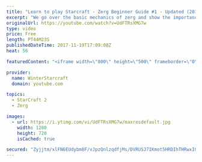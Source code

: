 ```yaml
---
title: "Learn to play Starcraft - Zerg Beginner Guide #1 - Updated (2017)"
excerpt: "We go over the basic mechanics of zerg and show the importance of understanding at least some of what your opponent is doing.  This guide is meant for players with an understanding of the objectives of starcraft but without any strong direction or gameplan, especially for each specific race! -- Watch"
originalUrl: https://youtube.com/watch?v=UdFTRsXMG7w
type: video
price: Free
length: PT44M23S
publishedDateTime: 2017-11-19T17:09:08Z
heat: 56

featuredContent: "<iframe width=\"800\" height=\"500\" frameborder=\"0\" src=\"https://www.youtube.com/embed/UdFTRsXMG7w\" allow=\"accelerometer; autoplay; encrypted-media; gyroscope; picture-in-picture\" allowfullscreen></iframe>"

provider:
  name: WinterStarcraft
  domain: youtube.com

topics:
  - StarCraft 2
  - Zerg

images:
  - url: https://i.ytimg.com/vi/UdFTRsXMG7w/maxresdefault.jpg
    width: 1280
    height: 720
    isCached: true

secured: "Zyjjtm/xlFN6EUdybm8F/vJpzQnlzqdfjMs/DVRUSJ7IKmot5HRDIhTHRwxIGzycPhTRTzBVJLSJiBrDFw+eLh6n//Bk5QR2Pag+ysTcp6Gebncg5zbwZv2TuEUCn+n/55BCjaa91PmkjeHXZHwwMN+RGEAXkXuyvP6aB3QewG8Wac7MtFft14lheRrhYIU3ZFeaFYtPGjespAdgIaim+IYsXYmYk6KyXsdPutSPMg9KAxyVmw23YY2Y+MvHeTZ8O/acRkMmdWg5QjlNobtS2qRsr3tv2LWBY98cAL73EIcFgyDx2g2qW/ddioswh0OVDCt26h4AOXOJzSSMpetIa6bYZ5RZESW5YU/KrTu86ZbpIkm6jcepIpOCPCsg5teEHi3zJ9l80Dfls/MoPVTxT7MqK+TLecFDH+2dBTb2mPS4QHKpCE/AKCXGsWaVvcE2;gluXiSVGZWDlsol/YjN5vA=="
---
```


